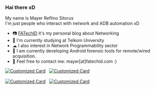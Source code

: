 ### Hai there xD

My name is Mayer Reflino Sitorus</br>
I'm just people who interact with network and ADB automation xD</br>
- 📷 [FATechID](https://blog.fatechid.com) it's my personal blog about Networking</br>
- 📙 I'm currently studying at Telkom University</br>
- ☁ I also interest in Network Programmability sector</br>
- 📱 I am currently developing Android forensic tools for remote/wired acquisition.</br>
- 📩 Feel free to contact me: mayer[at]fatechid.com :)

[![Customized Card](https://github-readme-stats.vercel.app/api/pin?username=mrdotss&repo=ros-automation&theme=dracula)](https://github.com/mrdotss/ros-automation)&nbsp;&nbsp;
[![Customized Card](https://github-readme-stats.vercel.app/api/pin?username=mrdotss&repo=ios-automation&theme=dracula)](https://github.com/mrdotss/ios-automation)<br><br>
[![Customized Card](https://github-readme-stats.vercel.app/api/pin?username=mrdotss&repo=cold-automation-forensic&theme=dracula)](https://github.com/mrdotss/cold-automation-forensic)&nbsp;&nbsp;
[![Customized Card](https://github-readme-stats.vercel.app/api/pin?username=mrdotss&repo=webadb&theme=dracula)](https://github.com/mrdotss/webadb)
